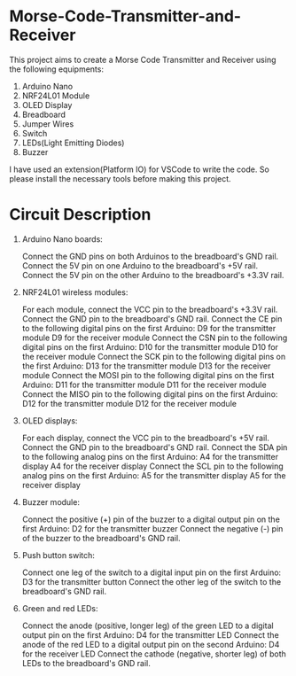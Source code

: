 # Morse-Code-Transmitter-and-Receiver

This project aims to create a Morse Code Transmitter and Receiver using the following equipments:
1. Arduino Nano
2. NRF24L01 Module
3. OLED Display
4. Breadboard
5. Jumper Wires
6. Switch
7. LEDs(Light Emitting Diodes)
8. Buzzer

I have used an extension(Platform IO) for VSCode to write the code. So please install the necessary tools before making this project.

# Circuit Description

1. Arduino Nano boards:

    Connect the GND pins on both Arduinos to the breadboard's GND rail.
    Connect the 5V pin on one Arduino to the breadboard's +5V rail.
    Connect the 5V pin on the other Arduino to the breadboard's +3.3V rail.
    
2. NRF24L01 wireless modules:

    For each module, connect the VCC pin to the breadboard's +3.3V rail.
    Connect the GND pin to the breadboard's GND rail.
    Connect the CE pin to the following digital pins on the first Arduino:
    D9 for the transmitter module
    D9 for the receiver module
    Connect the CSN pin to the following digital pins on the first Arduino:
    D10 for the transmitter module
    D10 for the receiver module
    Connect the SCK pin to the following digital pins on the first Arduino:
    D13 for the transmitter module
    D13 for the receiver module
    Connect the MOSI pin to the following digital pins on the first Arduino:
    D11 for the transmitter module
    D11 for the receiver module
    Connect the MISO pin to the following digital pins on the first Arduino:
    D12 for the transmitter module
    D12 for the receiver module
    
3. OLED displays:

    For each display, connect the VCC pin to the breadboard's +5V rail.
    Connect the GND pin to the breadboard's GND rail.
    Connect the SDA pin to the following analog pins on the first Arduino:
    A4 for the transmitter display
    A4 for the receiver display
    Connect the SCL pin to the following analog pins on the first Arduino:
    A5 for the transmitter display
    A5 for the receiver display
    
4. Buzzer module:

    Connect the positive (+) pin of the buzzer to a digital output pin on the first Arduino:
    D2 for the transmitter buzzer
    Connect the negative (-) pin of the buzzer to the breadboard's GND rail.
    
5. Push button switch:

    Connect one leg of the switch to a digital input pin on the first Arduino:
    D3 for the transmitter button
    Connect the other leg of the switch to the breadboard's GND rail.
    
6. Green and red LEDs:

    Connect the anode (positive, longer leg) of the green LED to a digital output pin on the first Arduino:
    D4 for the transmitter LED
    Connect the anode of the red LED to a digital output pin on the second Arduino:
    D4 for the receiver LED
    Connect the cathode (negative, shorter leg) of both LEDs to the breadboard's GND rail.
